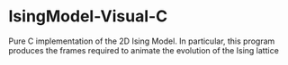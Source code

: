 # IsingModel-Visual-C
Pure C implementation of the 2D Ising Model. In particular, this program produces the frames required to animate the evolution of the Ising lattice
